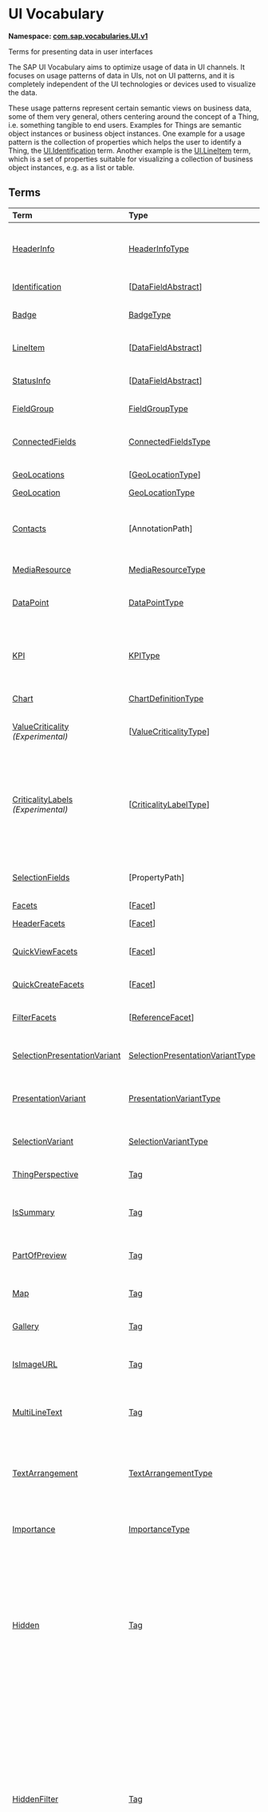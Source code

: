 # UI Vocabulary
**Namespace: [com.sap.vocabularies.UI.v1](UI.xml)**

Terms for presenting data in user interfaces

The SAP UI Vocabulary aims to optimize usage of data in UI channels.
It focuses on usage patterns of data in UIs, not on UI patterns, and it is completely independent of the 
UI technologies or devices used to visualize the data.

These usage patterns represent certain semantic views on business data, some of them very general, 
others centering around the concept of a Thing, i.e. something tangible to end users. 
Examples for Things are semantic object instances or business object instances. 
One example for a usage pattern is the collection of properties which helps the user to identify a Thing, 
the [UI.Identification](#Identification) term. 
Another example is the [UI.LineItem](#LineItem) term, which is a set of properties suitable for visualizing 
a collection of business object instances, e.g. as a list or table.


## Terms

Term|Type|Description
:---|:---|:----------
[HeaderInfo](UI.xml#L51)|[HeaderInfoType](#HeaderInfoType)|<a name="HeaderInfo"></a>Information for the header area of an entity representation. HeaderInfo is mandatory for main entity types of the model
[Identification](UI.xml#L102)|\[[DataFieldAbstract](#DataFieldAbstract)\]|<a name="Identification"></a>Collection of fields identifying the object
[Badge](UI.xml#L107)|[BadgeType](#BadgeType)|<a name="Badge"></a>Information usually displayed in the form of a business card
[LineItem](UI.xml#L135)|\[[DataFieldAbstract](#DataFieldAbstract)\]|<a name="LineItem"></a>Collection of data fields for representation in a table or list
[StatusInfo](UI.xml#L140)|\[[DataFieldAbstract](#DataFieldAbstract)\]|<a name="StatusInfo"></a>Collection of data fields describing the status of an entity
[FieldGroup](UI.xml#L145)|[FieldGroupType](#FieldGroupType)|<a name="FieldGroup"></a>Group of fields with an optional label
[ConnectedFields](UI.xml#L159)|[ConnectedFieldsType](#ConnectedFieldsType)|<a name="ConnectedFields"></a>Group of semantically connected fields with a representation template and an optional label ([Example](UI.xml#L162))
[GeoLocations](UI.xml#L229)|\[[GeoLocationType](#GeoLocationType)\]|<a name="GeoLocations"></a>Collection of geographic locations
[GeoLocation](UI.xml#L233)|[GeoLocationType](#GeoLocationType)|<a name="GeoLocation"></a>Geographic location
[Contacts](UI.xml#L253)|\[AnnotationPath\]|<a name="Contacts"></a>Collection of contacts<p>Each collection item MUST reference an annotation of a Communication.Contact</p>
[MediaResource](UI.xml#L260)|[MediaResourceType](#MediaResourceType)|<a name="MediaResource"></a>Properties that describe a media resource
[DataPoint](UI.xml#L314)|[DataPointType](#DataPointType)|<a name="DataPoint"></a>Visualization of a single point of data, typically a number; may also be textual, e.g. a status value
[KPI](UI.xml#L606)|[KPIType](#KPIType)|<a name="KPI"></a>A Key Performance Indicator (KPI) bundles a SelectionVariant and a DataPoint, and provides details for progressive disclosure
[Chart](UI.xml#L661)|[ChartDefinitionType](#ChartDefinitionType)|<a name="Chart"></a>Visualization of multiple data points
[ValueCriticality](UI.xml#L873) *(Experimental)*|\[[ValueCriticalityType](#ValueCriticalityType)\]|<a name="ValueCriticality"></a>Assign criticalities to primitive values. This information can be used for semantic coloring.
[CriticalityLabels](UI.xml#L888) *(Experimental)*|\[[CriticalityLabelType](#CriticalityLabelType)\]|<a name="CriticalityLabels"></a>Assign labels to criticalities. This information can be used for semantic coloring. A label for a criticality is required, if more than one value of the annotated property has been assigned to the same criticality. There must be no more than one label per criticality.
[SelectionFields](UI.xml#L910)|\[PropertyPath\]|<a name="SelectionFields"></a>Properties that might be relevant for filtering a collection of entities of this type
[Facets](UI.xml#L919)|\[[Facet](#Facet)\]|<a name="Facets"></a>Collection of facets
[HeaderFacets](UI.xml#L923)|\[[Facet](#Facet)\]|<a name="HeaderFacets"></a>Facets for additional object header information
[QuickViewFacets](UI.xml#L927)|\[[Facet](#Facet)\]|<a name="QuickViewFacets"></a>Facets that may be used for a quick overview of the object
[QuickCreateFacets](UI.xml#L931)|\[[Facet](#Facet)\]|<a name="QuickCreateFacets"></a>Facets that may be used for a (quick) create of the object
[FilterFacets](UI.xml#L935)|\[[ReferenceFacet](#ReferenceFacet)\]|<a name="FilterFacets"></a>Facets that reference UI.FieldGroup annotations to group filterable fields
[SelectionPresentationVariant](UI.xml#L999)|[SelectionPresentationVariantType](#SelectionPresentationVariantType)|<a name="SelectionPresentationVariant"></a>A SelectionPresentationVariant bundles a Selection Variant and a Presentation Variant
[PresentationVariant](UI.xml#L1025)|[PresentationVariantType](#PresentationVariantType)|<a name="PresentationVariant"></a>Defines how the result of a queried collection of entities is shaped and how this result is displayed
[SelectionVariant](UI.xml#L1099)|[SelectionVariantType](#SelectionVariantType)|<a name="SelectionVariant"></a>A SelectionVariant denotes a combination of parameters and filters to query the annotated entity set
[ThingPerspective](UI.xml#L1231)|[Tag](https://github.com/oasis-tcs/odata-vocabularies/blob/master/vocabularies/Org.OData.Core.V1.md#Tag)|<a name="ThingPerspective"></a>The annotated term is a Thing Perspective
[IsSummary](UI.xml#L1234)|[Tag](https://github.com/oasis-tcs/odata-vocabularies/blob/master/vocabularies/Org.OData.Core.V1.md#Tag)|<a name="IsSummary"></a>This Facet and all included Facets are the summary of the thing. At most one Facet of a thing can be tagged with this term
[PartOfPreview](UI.xml#L1239)|[Tag](https://github.com/oasis-tcs/odata-vocabularies/blob/master/vocabularies/Org.OData.Core.V1.md#Tag)|<a name="PartOfPreview"></a>This Facet and all included Facets are part of the Thing preview
[Map](UI.xml#L1243)|[Tag](https://github.com/oasis-tcs/odata-vocabularies/blob/master/vocabularies/Org.OData.Core.V1.md#Tag)|<a name="Map"></a>Target MUST reference a UI.GeoLocation, Communication.Address or a collection of these
[Gallery](UI.xml#L1248)|[Tag](https://github.com/oasis-tcs/odata-vocabularies/blob/master/vocabularies/Org.OData.Core.V1.md#Tag)|<a name="Gallery"></a>Target MUST reference a UI.MediaResource
[IsImageURL](UI.xml#L1253)|[Tag](https://github.com/oasis-tcs/odata-vocabularies/blob/master/vocabularies/Org.OData.Core.V1.md#Tag)|<a name="IsImageURL"></a>Properties and terms annotated with this term MUST contain a valid URL referencing an resource with a MIME type image
[MultiLineText](UI.xml#L1259)|[Tag](https://github.com/oasis-tcs/odata-vocabularies/blob/master/vocabularies/Org.OData.Core.V1.md#Tag)|<a name="MultiLineText"></a>Properties annotated with this annotation should be rendered as multi-line text (e.g. text area)
[TextArrangement](UI.xml#L1265)|[TextArrangementType](#TextArrangementType)|<a name="TextArrangement"></a>Describes the arrangement of a code or ID value and its text<p>If used for a single property the Common.Text annotation is annotated</p>
[Importance](UI.xml#L1292)|[ImportanceType](#ImportanceType)|<a name="Importance"></a>Expresses the importance of e.g. a DataField or an annotation
[Hidden](UI.xml#L1307)|[Tag](https://github.com/oasis-tcs/odata-vocabularies/blob/master/vocabularies/Org.OData.Core.V1.md#Tag)|<a name="Hidden"></a>Properties or facets (see UI.Facet) annotated with this term will not be rendered if the annotation evaluates to true.<p>Hidden properties usually carry technical information that is used for application control and is of no direct interest to end users. The annotation value may be an expression to dynamically hide or render the annotated feature.</p>
[HiddenFilter](UI.xml#L1314)|[Tag](https://github.com/oasis-tcs/odata-vocabularies/blob/master/vocabularies/Org.OData.Core.V1.md#Tag)|<a name="HiddenFilter"></a>Properties annotated with this term will not be rendered as filter criteria if the annotation evaluates to true.<p>Properties annotated with `HiddenFilter` are intended as parts of a `$filter` expression that cannot be directly influenced by end users. The properties will be rendered in all other places, e.g. table columns or form fields. This is in contrast to properties annotated with [Hidden](#Hidden) that are not rendered at all.</p>
[DataFieldDefault](UI.xml#L1321) *(Experimental)*|[DataFieldAbstract](#DataFieldAbstract)|<a name="DataFieldDefault"></a>Default representation of a property as a datafield, e.g. when the property is added as a table column or form field via personalization<p>Only concrete subtypes of DataFieldAbstract can be used for a DataFieldDefault. For type [DataField](#DataField) and its subtypes the annotation target SHOULD be the same property that is referenced via a path expression in the `Value` of the datafield.</p>
[Criticality](UI.xml#L1522)|[CriticalityType](#CriticalityType)|<a name="Criticality"></a>Service-calculated criticality, alternative to UI.CriticalityCalculation
[CriticalityCalculation](UI.xml#L1526)|[CriticalityCalculationType](#CriticalityCalculationType)|<a name="CriticalityCalculation"></a>Parameters for client-calculated criticality, alternative to UI.Criticality
[OrderBy](UI.xml#L1530) *(Experimental)*|PropertyPath|<a name="OrderBy"></a>Sort by the referenced property instead of by the annotated property<p>Example: annotated property `SizeCode` has string values XS, S, M, L, XL, referenced property SizeOrder has numeric values -2, -1, 0, 1, 2. Numeric ordering by SizeOrder will be more understandable than lexicographic ordering by SizeCode.</p>
[RecommendationState](UI.xml#L1538) *(Experimental)*|[RecommendationStateType](#RecommendationStateType)|<a name="RecommendationState"></a>Indicates whether a field contains or has a recommended value<p>Intelligent systems can help users by recommending input the user may "prefer".</p>
[RecommendationList](UI.xml#L1570) *(Experimental)*|[RecommendationListType](#RecommendationListType)|<a name="RecommendationList"></a>Specifies how to get a list of recommended values for a property or parameter<p>Intelligent systems can help users by recommending input the user may "prefer".</p>

## <a name="HeaderInfoType"></a>[HeaderInfoType](UI.xml#L56)


Property|Type|Description
:-------|:---|:----------
[TypeName](UI.xml#L57)|String|Name of the main entity type
[TypeNamePlural](UI.xml#L61)|String|Plural form of the name of the main entity type
[Title](UI.xml#L65)|[DataFieldAbstract](#DataFieldAbstract)|Title, e.g. for overview pages<p>This can be a [DataField](#DataField) and any of its children, or a [DataFieldForAnnotation](#DataFieldForAnnotation) targeting [ConnectedFields](#ConnectedFields).</p>
[Description](UI.xml#L76)|[DataFieldAbstract](#DataFieldAbstract)|Description, e.g. for overview pages<p>This can be a [DataField](#DataField) and any of its children, or a [DataFieldForAnnotation](#DataFieldForAnnotation) targeting [ConnectedFields](#ConnectedFields).</p>
[ImageUrl](UI.xml#L87)|URL|Image URL for an instance of the entity type. If the property ImageUrl has a valid value, it can be used for the visualization of the instance. If it is not available or not valid the property TypeImageUrl can be used instead.
[TypeImageUrl](UI.xml#L92)|URL|Image URL for the entity type
[Initials](UI.xml#L96) *(Experimental)*|String|Latin letters to be used in case no ImageUrl or TypeImageUrl is present

## <a name="BadgeType"></a>[BadgeType](UI.xml#L111)


Property|Type|Description
:-------|:---|:----------
[HeadLine](UI.xml#L112)|[DataField](#DataField)|Headline
[Title](UI.xml#L115)|[DataField](#DataField)|Title
[ImageUrl](UI.xml#L118)|URL|Image URL for an instance of the entity type. If the property ImageUrl has a valid value, it can be used for the visualization of the instance. If it is not available or not valid the property TypeImageUrl can be used instead.
[TypeImageUrl](UI.xml#L123)|URL|Image URL for the entity type
[MainInfo](UI.xml#L127)|[DataField](#DataField)|Main information on the business card
[SecondaryInfo](UI.xml#L130)|[DataField](#DataField)|Additional information on the business card

## <a name="FieldGroupType"></a>[FieldGroupType](UI.xml#L149)


Property|Type|Description
:-------|:---|:----------
[Label](UI.xml#L150)|String|Label for the field group
[Data](UI.xml#L154)|\[[DataFieldAbstract](#DataFieldAbstract)\]|Collection of data fields

## <a name="ConnectedFieldsType"></a>[ConnectedFieldsType](UI.xml#L187) *(Experimental)*
Group of semantically connected fields with a representation template and an optional label

Property|Type|Description
:-------|:---|:----------
[Label](UI.xml#L191)|String|Label for the connected fields
[Template](UI.xml#L195)|String|Template for representing the connected fields<p>Template variables are identifiers enclosed in curly braces, e.g. `{MaterialName} - {MaterialClassName}`. The `Data` collection assigns values to the template variables.</p>
[Data](UI.xml#L201)|[Dictionary](https://github.com/oasis-tcs/odata-vocabularies/blob/master/vocabularies/Org.OData.Core.V1.md#Dictionary)|Dictionary of template variables<p>Each template variable used in `Template` must be assigned a value here. The value must be of type [DataFieldAbstract](#DataFieldAbstract)</p>

## <a name="GeoLocationType"></a>[GeoLocationType](UI.xml#L237)
Properties that define a geographic location

Property|Type|Description
:-------|:---|:----------
[Latitude](UI.xml#L239)|Double|Geographic latitude
[Longitude](UI.xml#L242)|Double|Geographic longitude
[Location](UI.xml#L245)|GeographyPoint|A point in a round-earth coordinate system
[Address](UI.xml#L248)|[AddressType](Communication.md#AddressType)|vCard-style address

## <a name="MediaResourceType"></a>[MediaResourceType](UI.xml#L264)


Property|Type|Description
:-------|:---|:----------
[Url](UI.xml#L265)|URL|URL of media resource
[ContentType](UI.xml#L269)|MediaType|Content type, such as application/pdf, video/x-flv, image/jpeg
[ByteSize](UI.xml#L273)|Int64|Resource size in bytes
[ChangedAt](UI.xml#L276)|DateTimeOffset|Date of last change
[Thumbnail](UI.xml#L279)|[ImageType](#ImageType)|Thumbnail image
[Title](UI.xml#L282)|[DataField](#DataField)|Resource title
[Description](UI.xml#L285)|[DataField](#DataField)|Resource description

## <a name="ImageType"></a>[ImageType](UI.xml#L289)


Property|Type|Description
:-------|:---|:----------
[Url](UI.xml#L290)|URL|URL of image
[Width](UI.xml#L294)|String|Width of image
[Height](UI.xml#L297)|String|Height of image

## <a name="DataPointType"></a>[DataPointType](UI.xml#L319)


Property|Type|Description
:-------|:---|:----------
[Title](UI.xml#L320)|String|Title of the data point
[Description](UI.xml#L324)|String|Short description
[LongDescription](UI.xml#L328)|String|Full description
[Value](UI.xml#L332)|PrimitiveType|Numeric value<p> The value is typically provided via a `Path` construct. The path MUST lead to a direct property of the same entity type or a property of a complex property (recursively) of that entity type, navigation segments are not allowed.<br/>It could be annotated with either `UoM.ISOCurrency` or `UoM.Unit`. Percentage values are annotated with `UoM.Unit = '%'`. A renderer should take an optional `Common.Text` annotation into consideration.             </p>
[TargetValue](UI.xml#L344)|PrimitiveType|Target value
[ForecastValue](UI.xml#L347)|PrimitiveType|Forecast value
[MinimumValue](UI.xml#L350)|Decimal|Minimum value (for output rendering)
[MaximumValue](UI.xml#L353)|Decimal|Maximum value (for output rendering)
[ValueFormat](UI.xml#L356)|[NumberFormat](#NumberFormat)|Number format
[Visualization](UI.xml#L359)|[VisualizationType](#VisualizationType)|Preferred visualization
[SampleSize](UI.xml#L362)|PrimitiveType|Sample size used for the determination of the data point; should contain just integer value as Edm.Byte, Edm.SByte, Edm.Intxx, and Edm.Decimal with scale 0.
[ReferencePeriod](UI.xml#L369)|[ReferencePeriod](#ReferencePeriod)|Reference period
[Criticality](UI.xml#L372)|[CriticalityType](#CriticalityType)|Service-calculated criticality, alternative to CriticalityCalculation
[CriticalityRepresentation](UI.xml#L375) *(Experimental)*|[CriticalityRepresentationType](#CriticalityRepresentationType)|Decides if criticality is visualized in addition by means of an icon
[CriticalityCalculation](UI.xml#L379)|[CriticalityCalculationType](#CriticalityCalculationType)|Parameters for client-calculated criticality, alternative to Criticality
[Trend](UI.xml#L382)|[TrendType](#TrendType)|Service-calculated trend, alternative to TrendCalculation
[TrendCalculation](UI.xml#L385)|[TrendCalculationType](#TrendCalculationType)|Parameters for client-calculated trend, alternative to Trend
[Responsible](UI.xml#L388)|[ContactType](Communication.md#ContactType)|Contact person

## <a name="NumberFormat"></a>[NumberFormat](UI.xml#L393)
Describes how to visualise a number

Property|Type|Description
:-------|:---|:----------
[ScaleFactor](UI.xml#L395)|Decimal|Display value in *ScaleFactor* units, e.g. 1000 for k (kilo), 1e6 for M (Mega)
[NumberOfFractionalDigits](UI.xml#L399)|Byte|Number of fractional digits of the scaled value to be visualized

## <a name="VisualizationType"></a>[VisualizationType](UI.xml#L404)


Member|Value|Description
:-----|----:|:----------
[Number](UI.xml#L405)|0|Visualize as a number
[BulletChart](UI.xml#L408)|1|Visualize as bullet chart - requires TargetValue
[Progress](UI.xml#L411)|2|Visualize as progress indicator - requires TargetValue
[Rating](UI.xml#L414)|3|Visualize as partially or completely filled stars/hearts/... - requires TargetValue
[Donut](UI.xml#L418)|4|Visualize as donut, optionally with missing segment - requires TargetValue
[DeltaBulletChart](UI.xml#L421)|5|Visualize as delta bullet chart - requires TargetValue

## <a name="ReferencePeriod"></a>[ReferencePeriod](UI.xml#L426)
Reference period

Property|Type|Description
:-------|:---|:----------
[Description](UI.xml#L428)|String|Short description of the reference period
[Start](UI.xml#L432)|DateTimeOffset|Start of the reference period
[End](UI.xml#L435)|DateTimeOffset|End of the reference period

## <a name="CriticalityType"></a>[CriticalityType](UI.xml#L440)
Criticality of a value or status, represented e.g. via semantic colors (https://experience.sap.com/fiori-design-web/foundation/colors/#semantic-colors)

Member|Value|Description
:-----|----:|:----------
[VeryNegative](UI.xml#L443) *(Experimental)*|-1|Very negative / dark-red status - risk - out of stock - late
[Neutral](UI.xml#L447)|0|Neutral / grey status - inactive - open - in progress
[Negative](UI.xml#L450)|1|Negative / red status - attention - overload - alert
[Critical](UI.xml#L453)|2|Critical / orange status - warning
[Positive](UI.xml#L456)|3|Positive / green status - completed - available - on track - acceptable
[VeryPositive](UI.xml#L459) *(Experimental)*|4|Very positive / blue status - above max stock - excess

## <a name="CriticalityCalculationType"></a>[CriticalityCalculationType](UI.xml#L465): [CriticalityThresholdsType](#CriticalityThresholdsType)
Describes how to calculate the criticality of a value depending on the improvement direction


The calculation is done by comparing a value to the threshold values relevant for the specified improvement direction.

For improvement direction `Target`, the criticality is calculated using both low and high threshold values. It will be
  - Positive if the value is greater than or equal to AcceptanceRangeLowValue and lower than or equal to AcceptanceRangeHighValue
  - Neutral if the value is greater than or equal to ToleranceRangeLowValue and lower than AcceptanceRangeLowValue OR greater than AcceptanceRangeHighValue and lower than or equal to ToleranceRangeHighValue
  - Critical if the value is greater than or equal to DeviationRangeLowValue and lower than ToleranceRangeLowValue OR greater than ToleranceRangeHighValue  and lower than or equal to DeviationRangeHighValue
  - Negative if the value is lower than DeviationRangeLowValue or greater than DeviationRangeHighValue

For improvement direction `Minimize`, the criticality is calculated using the high threshold values. It is
  - Positive if the value is lower than or equal to AcceptanceRangeHighValue
  - Neutral if the value is  greater than AcceptanceRangeHighValue and lower than or equal to ToleranceRangeHighValue
  - Critical if the value is greater than ToleranceRangeHighValue and lower than or equal to DeviationRangeHighValue
  - Negative if the value is greater than DeviationRangeHighValue

For improvement direction `Maximize`, the criticality is calculated using the low threshold values. It is
  - Positive if the value is greater than or equal to AcceptanceRangeLowValue
  - Neutral if the value is less than AcceptanceRangeLowValue and greater than or equal to ToleranceRangeLowValue
  - Critical if the value is lower than ToleranceRangeLowValue and greater than or equal to DeviationRangeLowValue
  - Negative if the value is lower than DeviationRangeLowValue
             
Thresholds are optional. For unassigned values, defaults are determined in this order:
  - For DeviationRange, an omitted LowValue translates into the smallest possible number (-INF), an omitted HighValue translates into the largest possible number (+INF)
  - For ToleranceRange, an omitted LowValue will be initialized with DeviationRangeLowValue, an omitted HighValue will be initialized with DeviationRangeHighValue
  - For AcceptanceRange, an omitted LowValue will be initialized with ToleranceRangeLowValue, an omitted HighValue will be initialized with ToleranceRangeHighValue
          

Property|Type|Description
:-------|:---|:----------
[*AcceptanceRangeLowValue*](UI.xml#L510)|PrimitiveType|Lowest value that is considered positive
[*AcceptanceRangeHighValue*](UI.xml#L513)|PrimitiveType|Highest value that is considered positive
[*ToleranceRangeLowValue*](UI.xml#L516)|PrimitiveType|Lowest value that is considered neutral
[*ToleranceRangeHighValue*](UI.xml#L519)|PrimitiveType|Highest value that is considered neutral
[*DeviationRangeLowValue*](UI.xml#L522)|PrimitiveType|Lowest value that is considered critical
[*DeviationRangeHighValue*](UI.xml#L525)|PrimitiveType|Highest value that is considered critical
[ImprovementDirection](UI.xml#L496)|[ImprovementDirectionType](#ImprovementDirectionType)|Describes in which direction the value improves
[ConstantThresholds](UI.xml#L499) *(Experimental)*|\[[LevelThresholdsType](#LevelThresholdsType)\]|List of thresholds depending on the aggregation level as a set of constant values<p>Constant thresholds shall only be used in order to refine constant values given for the data point overall (aggregation level with empty collection of property paths), but not if the thresholds are based on other measure elements.</p>

## <a name="CriticalityThresholdsType"></a>[CriticalityThresholdsType](UI.xml#L508)
Thresholds for calculating the criticality of a value

**Derived Types:**
- [CriticalityCalculationType](#CriticalityCalculationType)
- [LevelThresholdsType](#LevelThresholdsType)

Property|Type|Description
:-------|:---|:----------
[AcceptanceRangeLowValue](UI.xml#L510)|PrimitiveType|Lowest value that is considered positive
[AcceptanceRangeHighValue](UI.xml#L513)|PrimitiveType|Highest value that is considered positive
[ToleranceRangeLowValue](UI.xml#L516)|PrimitiveType|Lowest value that is considered neutral
[ToleranceRangeHighValue](UI.xml#L519)|PrimitiveType|Highest value that is considered neutral
[DeviationRangeLowValue](UI.xml#L522)|PrimitiveType|Lowest value that is considered critical
[DeviationRangeHighValue](UI.xml#L525)|PrimitiveType|Highest value that is considered critical

## <a name="ImprovementDirectionType"></a>[ImprovementDirectionType](UI.xml#L530)
Describes which direction of a value change is seen as an improvement

Member|Value|Description
:-----|----:|:----------
[Minimize](UI.xml#L532)|1|Lower is better
[Target](UI.xml#L535)|2|Closer to the target is better
[Maximize](UI.xml#L538)|3|Higher is better

## <a name="LevelThresholdsType"></a>[LevelThresholdsType](UI.xml#L543): [CriticalityThresholdsType](#CriticalityThresholdsType) *(Experimental)*
Thresholds for an aggregation level

Property|Type|Description
:-------|:---|:----------
[*AcceptanceRangeLowValue*](UI.xml#L510)|PrimitiveType|Lowest value that is considered positive
[*AcceptanceRangeHighValue*](UI.xml#L513)|PrimitiveType|Highest value that is considered positive
[*ToleranceRangeLowValue*](UI.xml#L516)|PrimitiveType|Lowest value that is considered neutral
[*ToleranceRangeHighValue*](UI.xml#L519)|PrimitiveType|Highest value that is considered neutral
[*DeviationRangeLowValue*](UI.xml#L522)|PrimitiveType|Lowest value that is considered critical
[*DeviationRangeHighValue*](UI.xml#L525)|PrimitiveType|Highest value that is considered critical
[AggregationLevel](UI.xml#L546)|\[PropertyPath\]|An unordered tuple of dimensions, i.e. properties which are intended to be used for grouping in aggregating requests. In analytical UIs, e.g. an analytical chart, the aggregation level typically corresponds to the visible dimensions.

## <a name="TrendType"></a>[TrendType](UI.xml#L552)
The trend of a value

Member|Value|Description
:-----|----:|:----------
[StrongUp](UI.xml#L554)|1|Value grows strongly
[Up](UI.xml#L557)|2|Value grows
[Sideways](UI.xml#L560)|3|Value does not significantly grow or shrink
[Down](UI.xml#L563)|4|Value shrinks
[StrongDown](UI.xml#L566)|5|Value shrinks strongly

## <a name="TrendCalculationType"></a>[TrendCalculationType](UI.xml#L571)
Describes how to calculate the trend of a value


By default, the calculation is done by comparing the difference between Value and ReferenceValue to the threshold values. 
If IsRelativeDifference is set, the difference of Value and ReferenceValue is divided by ReferenceValue and the relative difference is compared.

The trend is 
  - StrongUp if the difference is greater than or equal to StrongUpDifference
  - Up if the difference is less than StrongUpDifference and greater than or equal to UpDifference
  - Sideways if the difference  is less than UpDifference and greater than DownDifference
  - Down if the difference is greater than StrongDownDifference and lower than or equal to DownDifference
  - StrongDown if the difference is lower than or equal to StrongDownDifference

Property|Type|Description
:-------|:---|:----------
[ReferenceValue](UI.xml#L585)|PrimitiveType|Reference value for the calculation, e.g. number of sales for the last year
[IsRelativeDifference](UI.xml#L589)|Boolean|Calculate with a relative difference
[UpDifference](UI.xml#L592)|Decimal|Threshold for Up
[StrongUpDifference](UI.xml#L595)|Decimal|Threshold for StrongUp
[DownDifference](UI.xml#L598)|Decimal|Threshold for Down
[StrongDownDifference](UI.xml#L601)|Decimal|Threshold for StrongDown

## <a name="KPIType"></a>[KPIType](UI.xml#L612)


Property|Type|Description
:-------|:---|:----------
[ID](UI.xml#L613)|String|Optional identifier to reference this instance from an external context
[ShortDescription](UI.xml#L618) *(Experimental)*|String|Very short description
[SelectionVariant](UI.xml#L623)|[SelectionVariantType](#SelectionVariantType)|Selection variant, either specified inline or referencing another annotation via Path
[DataPoint](UI.xml#L627)|[DataPointType](#DataPointType)|Data point, either specified inline or referencing another annotation via Path
[AdditionalDataPoints](UI.xml#L631)|\[[DataPointType](#DataPointType)\]|Additional data points, either specified inline or referencing another annotation via Path<p>Additional data points are typically related to the main data point and provide complementing information or could be used for comparisons</p>
[Detail](UI.xml#L637)|[KPIDetailType](#KPIDetailType)|Contains information about KPI details, especially drill-down presentations

## <a name="KPIDetailType"></a>[KPIDetailType](UI.xml#L642)


Property|Type|Description
:-------|:---|:----------
[DefaultPresentationVariant](UI.xml#L643)|[PresentationVariantType](#PresentationVariantType)|Presentation variant, either specified inline or referencing another annotation via Path
[AlternativePresentationVariants](UI.xml#L647)|\[[PresentationVariantType](#PresentationVariantType)\]|A list of alternative presentation variants, either specified inline or referencing another annotation via Path
[SemanticObject](UI.xml#L651)|String|Name of the Semantic Object. If not specified, use Semantic Object annotated at the property referenced in KPI/DataPoint/Value
[Action](UI.xml#L655)|String|Name of the Action on the Semantic Object. If not specified, let user choose which of the available actions to trigger.

## <a name="ChartDefinitionType"></a>[ChartDefinitionType](UI.xml#L665)


Property|Type|Description
:-------|:---|:----------
[Title](UI.xml#L666)|String|Title of the chart
[Description](UI.xml#L670)|String|Short description
[ChartType](UI.xml#L674)|[ChartType](#ChartType)|Chart type
[AxisScaling](UI.xml#L677)|[ChartAxisScalingType](#ChartAxisScalingType)|Describes the scale of the chart value axes
[Measures](UI.xml#L680)|\[PropertyPath\]|Measures of the chart, e.g. size and color in a bubble chart
[MeasureAttributes](UI.xml#L683)|\[[ChartMeasureAttributeType](#ChartMeasureAttributeType)\]|Describes Attributes for Measures. All Measures used in this collection must also be part of the Measures Property.
[Dimensions](UI.xml#L688)|\[PropertyPath\]|Dimensions of the chart, e.g. x- and y-axis of a bubble chart
[DimensionAttributes](UI.xml#L691)|\[[ChartDimensionAttributeType](#ChartDimensionAttributeType)\]|Describes Attributes for Dimensions. All Dimensions used in this collection must also be part of the Dimensions Property.
[Actions](UI.xml#L696)|\[[DataFieldForActionAbstract](#DataFieldForActionAbstract)\]|Available actions

## <a name="ChartType"></a>[ChartType](UI.xml#L701)


Member|Value|Description
:-----|----:|:----------
[Column](UI.xml#L702)|0|
[ColumnStacked](UI.xml#L703)|1|
[ColumnDual](UI.xml#L704)|2|
[ColumnStackedDual](UI.xml#L705)|3|
[ColumnStacked100](UI.xml#L706)|4|
[ColumnStackedDual100](UI.xml#L707)|5|
[Bar](UI.xml#L708)|6|
[BarStacked](UI.xml#L709)|7|
[BarDual](UI.xml#L710)|8|
[BarStackedDual](UI.xml#L711)|9|
[BarStacked100](UI.xml#L712)|10|
[BarStackedDual100](UI.xml#L713)|11|
[Area](UI.xml#L714)|12|
[AreaStacked](UI.xml#L715)|13|
[AreaStacked100](UI.xml#L716)|14|
[HorizontalArea](UI.xml#L717)|15|
[HorizontalAreaStacked](UI.xml#L718)|16|
[HorizontalAreaStacked100](UI.xml#L719)|17|
[Line](UI.xml#L720)|18|
[LineDual](UI.xml#L721)|19|
[Combination](UI.xml#L722)|20|
[CombinationStacked](UI.xml#L723)|21|
[CombinationDual](UI.xml#L724)|22|
[CombinationStackedDual](UI.xml#L725)|23|
[HorizontalCombinationStacked](UI.xml#L726)|24|
[Pie](UI.xml#L727)|25|
[Donut](UI.xml#L728)|26|
[Scatter](UI.xml#L729)|27|
[Bubble](UI.xml#L730)|28|
[Radar](UI.xml#L731)|29|
[HeatMap](UI.xml#L732)|30|
[TreeMap](UI.xml#L733)|31|
[Waterfall](UI.xml#L734)|32|
[Bullet](UI.xml#L735)|33|
[VerticalBullet](UI.xml#L736)|34|
[HorizontalWaterfall](UI.xml#L737)|35|
[HorizontalCombinationDual](UI.xml#L738)|36|
[HorizontalCombinationStackedDual](UI.xml#L739)|37|
[Donut100](UI.xml#L740) *(Experimental)*|38|

## <a name="ChartAxisScalingType"></a>[ChartAxisScalingType](UI.xml#L746)


Property|Type|Description
:-------|:---|:----------
[ScaleBehavior](UI.xml#L747)|[ChartAxisScaleBehaviorType](#ChartAxisScaleBehaviorType)|Scale is fixed or adapts automatically to rendered values
[AutoScaleBehavior](UI.xml#L750)|[ChartAxisAutoScaleBehaviorType](#ChartAxisAutoScaleBehaviorType)|Settings for automatic scaling
[FixedScaleMultipleStackedMeasuresBoundaryValues](UI.xml#L755)|[FixedScaleMultipleStackedMeasuresBoundaryValuesType](#FixedScaleMultipleStackedMeasuresBoundaryValuesType)|Boundary values for fixed scaling of a stacking chart type with multiple measures

## <a name="ChartAxisScaleBehaviorType"></a>[ChartAxisScaleBehaviorType](UI.xml#L761)


Member|Value|Description
:-----|----:|:----------
[AutoScale](UI.xml#L762)|0|Value axes scale automatically
[FixedScale](UI.xml#L765)|1|Fixed minimum and maximum values are applied, which are derived from the @UI.MeasureAttributes.DataPoint/MinimumValue and .../MaximumValue annotation by default. For stacking chart types with multiple measures, they are taken from ChartAxisScalingType/FixedScaleMultipleStackedMeasuresBoundaryValues.

## <a name="ChartAxisAutoScaleBehaviorType"></a>[ChartAxisAutoScaleBehaviorType](UI.xml#L774)


Property|Type|Description
:-------|:---|:----------
[ZeroAlwaysVisible](UI.xml#L775)|Boolean|Forces the value axis to always display the zero value
[DataScope](UI.xml#L778)|[ChartAxisAutoScaleDataScopeType](#ChartAxisAutoScaleDataScopeType)|Determines the automatic scaling

## <a name="ChartAxisAutoScaleDataScopeType"></a>[ChartAxisAutoScaleDataScopeType](UI.xml#L783)


Member|Value|Description
:-----|----:|:----------
[DataSet](UI.xml#L784)|0|Minimum and maximum axes values are determined from the entire data set
[VisibleData](UI.xml#L787)|1|Minimum and maximum axes values are determined from the currently visible data. Scrolling will change the scale.

## <a name="FixedScaleMultipleStackedMeasuresBoundaryValuesType"></a>[FixedScaleMultipleStackedMeasuresBoundaryValuesType](UI.xml#L793)


Property|Type|Description
:-------|:---|:----------
[MinimumValue](UI.xml#L794)|Decimal|Minimum value on value axes
[MaximumValue](UI.xml#L797)|Decimal|Maximum value on value axes

## <a name="ChartDimensionAttributeType"></a>[ChartDimensionAttributeType](UI.xml#L802)


Property|Type|Description
:-------|:---|:----------
[Dimension](UI.xml#L803)|PropertyPath|
[Role](UI.xml#L804)|[ChartDimensionRoleType](#ChartDimensionRoleType)|
[HierarchyLevel](UI.xml#L805) *(Experimental)*|Int32|For a dimension with a hierarchy, members are selected from this level. The root node of the hierarchy is at level 0.
[ValuesForSequentialColorLevels](UI.xml#L810) *(Experimental)*|\[String\]|All values in this collection should be assigned to levels of the same color.
[EmphasizedValues](UI.xml#L815) *(Experimental)*|\[String\]|All values in this collection should be emphasized.
[EmphasisLabels](UI.xml#L819) *(Experimental)*|[EmphasisLabelType](#EmphasisLabelType)|Assign a label to values with an emphasized representation. This is required, if more than one emphasized value has been specified.

## <a name="ChartMeasureAttributeType"></a>[ChartMeasureAttributeType](UI.xml#L826)


Property|Type|Description
:-------|:---|:----------
[Measure](UI.xml#L835)|PropertyPath|
[Role](UI.xml#L836)|[ChartMeasureRoleType](#ChartMeasureRoleType)|
[DataPoint](UI.xml#L837)|AnnotationPath|Annotation path MUST end in @UI.DataPoint and the data point's Value MUST be the same property as in Measure
[UseSequentialColorLevels](UI.xml#L846) *(Experimental)*|Boolean|All measures for which this setting is true should be assigned to levels of the same color.

## <a name="ChartDimensionRoleType"></a>[ChartDimensionRoleType](UI.xml#L853)


Member|Value|Description
:-----|----:|:----------
[Category](UI.xml#L854)|0|
[Series](UI.xml#L855)|1|
[Category2](UI.xml#L856)|2|

## <a name="ChartMeasureRoleType"></a>[ChartMeasureRoleType](UI.xml#L859)


Member|Value|Description
:-----|----:|:----------
[Axis1](UI.xml#L860)|0|
[Axis2](UI.xml#L861)|1|
[Axis3](UI.xml#L862)|2|

## <a name="EmphasisLabelType"></a>[EmphasisLabelType](UI.xml#L865) *(Experimental)*
Assigns a label to the set of emphasized values and optionally also for non-emphasized values. This information can be used for semantic coloring.

Property|Type|Description
:-------|:---|:----------
[EmphasizedValuesLabel](UI.xml#L869)|String|
[NonEmphasizedValuesLabel](UI.xml#L870)|String|

## <a name="ValueCriticalityType"></a>[ValueCriticalityType](UI.xml#L878) *(Experimental)*
Assigns a fixed criticality to a primitive value. This information can be used for semantic coloring.

Property|Type|Description
:-------|:---|:----------
[Value](UI.xml#L882)|PrimitiveType|MUST be a fixed value of primitive type
[Criticality](UI.xml#L885)|[CriticalityType](#CriticalityType)|

## <a name="CriticalityLabelType"></a>[CriticalityLabelType](UI.xml#L899) *(Experimental)*
Assigns a label to a criticality. This information can be used for semantic coloring.

Property|Type|Description
:-------|:---|:----------
[Criticality](UI.xml#L903)|[CriticalityType](#CriticalityType)|
[Label](UI.xml#L904)|String|Criticality label

## <a name="Facet"></a>[*Facet*](UI.xml#L939)
Abstract base type for facets

**Derived Types:**
- [CollectionFacet](#CollectionFacet)
- [ReferenceFacet](#ReferenceFacet)
- [ReferenceURLFacet](#ReferenceURLFacet)

Property|Type|Description
:-------|:---|:----------
[Label](UI.xml#L941)|String|Facet label
[ID](UI.xml#L945)|String|Unique identifier of a facet. ID should be stable, as long as the perceived semantics of the facet is unchanged.

## <a name="CollectionFacet"></a>[CollectionFacet](UI.xml#L950): [Facet](#Facet)
Collection of facets

Property|Type|Description
:-------|:---|:----------
[*Label*](UI.xml#L941)|String|Facet label
[*ID*](UI.xml#L945)|String|Unique identifier of a facet. ID should be stable, as long as the perceived semantics of the facet is unchanged.
[Facets](UI.xml#L952)|\[[Facet](#Facet)\]|Nested facets. An empty collection may be used as a placeholder for content added via extension points.

## <a name="ReferenceFacet"></a>[ReferenceFacet](UI.xml#L957): [Facet](#Facet)
Facet that refers to a thing perspective, e.g. LineItem

Property|Type|Description
:-------|:---|:----------
[*Label*](UI.xml#L941)|String|Facet label
[*ID*](UI.xml#L945)|String|Unique identifier of a facet. ID should be stable, as long as the perceived semantics of the facet is unchanged.
[Target](UI.xml#L959)|AnnotationPath|Referenced information: Communication.Contact, Communication.Address, or a term that is tagged with UI.ThingPerspective, e.g. UI.StatusInfo, UI.LineItem, UI.Identification, UI.FieldGroup, UI.Badge

## <a name="ReferenceURLFacet"></a>[ReferenceURLFacet](UI.xml#L986): [Facet](#Facet)
Facet that refers to a URL

Property|Type|Description
:-------|:---|:----------
[*Label*](UI.xml#L941)|String|Facet label
[*ID*](UI.xml#L945)|String|Unique identifier of a facet. ID should be stable, as long as the perceived semantics of the facet is unchanged.
[Url](UI.xml#L988)|URL|URL of referenced information
[UrlContentType](UI.xml#L992)|MediaType|Media type of referenced information

## <a name="SelectionPresentationVariantType"></a>[SelectionPresentationVariantType](UI.xml#L1005)


Property|Type|Description
:-------|:---|:----------
[ID](UI.xml#L1006)|String|Optional identifier to reference this variant from an external context
[Text](UI.xml#L1011)|String|Name of the bundling variant
[SelectionVariant](UI.xml#L1015)|[SelectionVariantType](#SelectionVariantType)|Selection variant, either specified inline or referencing another annotation via Path
[PresentationVariant](UI.xml#L1019)|[PresentationVariantType](#PresentationVariantType)|Presentation variant, either specified inline or referencing another annotation via Path

## <a name="PresentationVariantType"></a>[PresentationVariantType](UI.xml#L1031)


Property|Type|Description
:-------|:---|:----------
[ID](UI.xml#L1032)|String|Optional identifier to reference this variant from an external context
[Text](UI.xml#L1035)|String|Name of the presentation variant
[MaxItems](UI.xml#L1039)|Int32|Maximum number of items that should be included in the result
[SortOrder](UI.xml#L1042)|\[[SortOrderType](Common.md#SortOrderType)\]|Collection can be provided inline or as a reference to a Common.SortOrder annotation via Path
[GroupBy](UI.xml#L1046)|\[PropertyPath\]|Sequence of groupable properties p1, p2, ... defining how the result is composed of instances representing groups, one for each combination of value properties in the queried collection. The sequence specifies a certain level of aggregation for the queried collection, and every group instance will provide aggregated values for properties that are aggregatable. Moreover, the series of sub-sequences (p1), (p1, p2), ... forms a leveled hierarchy, which may become relevant in combination with `InitialExpansionLevel`.
[TotalBy](UI.xml#L1055)|\[PropertyPath\]|Sub-sequence q1, q2, ... of properties p1, p2, ... specified in GroupBy. With this, additional levels of aggregation are requested in addition to the most granular level defined by GroupBy: Every element in the series of sub-sequences (q1), (q1, q2), ... introduces an additional aggregation level included in the result.
[Total](UI.xml#L1062)|\[PropertyPath\]|Aggregatable properties for which aggregated values should be provided for the additional aggregation levels specified in TotalBy.
[IncludeGrandTotal](UI.xml#L1067)|Boolean|Result should include a grand total for the properties specified in Total
[InitialExpansionLevel](UI.xml#L1070)|Int32|Level up to which the hierarchy defined for the queried collection should be expanded initially. The hierarchy may be implicitly imposed by the sequence of the GroupBy, or by an explicit hierarchy annotation.
[Visualizations](UI.xml#L1076)|\[AnnotationPath\]|Lists available visualization types. Currently supported types are `UI.LineItem`, `UI.Chart`, and `UI.DataPoint`. For each type, no more than a single annotation is meaningful. Multiple instances of the same visualization type shall be modeled with different presentation variants. A reference to `UI.Lineitem` should always be part of the collection (least common denominator for renderers). The first entry of the collection is the default visualization.
[RequestAtLeast](UI.xml#L1086)|\[PropertyPath\]|Properties that should always be included in the result of the queried collection
[SelectionFields](UI.xml#L1090) *(Experimental)*|\[PropertyPath\]|Properties that should be presented for filtering a collection of entities. Can be provided inline or as a reference to a `UI.SelectionFields` annotation via Path.

## <a name="SelectionVariantType"></a>[SelectionVariantType](UI.xml#L1104)


Property|Type|Description
:-------|:---|:----------
[ID](UI.xml#L1105)|String|May contain identifier to reference this instance from an external context
[Text](UI.xml#L1110)|String|Name of the selection variant
[Parameters](UI.xml#L1114)|\[[ParameterAbstract](#ParameterAbstract)\]|Parameters of the selection variant
[FilterExpression](UI.xml#L1117)|String|Filter string for query part of URL, without `$filter=`
[SelectOptions](UI.xml#L1122)|\[[SelectOptionType](#SelectOptionType)\]|ABAP Select Options Pattern

## <a name="ParameterAbstract"></a>[*ParameterAbstract*](UI.xml#L1129)
Key property of a parameter entity type

**Derived Types:**
- [Parameter](#Parameter)
- [IntervalParameter](#IntervalParameter)

## <a name="Parameter"></a>[Parameter](UI.xml#L1132): [ParameterAbstract](#ParameterAbstract)
Single-valued parameter

Property|Type|Description
:-------|:---|:----------
[PropertyName](UI.xml#L1134)|PropertyPath|Path to a key property of a parameter entity type
[PropertyValue](UI.xml#L1137)|PrimitiveType|Value for the key property

## <a name="IntervalParameter"></a>[IntervalParameter](UI.xml#L1141): [ParameterAbstract](#ParameterAbstract)
Interval parameter formed with a 'from' and a 'to' property

Property|Type|Description
:-------|:---|:----------
[PropertyNameFrom](UI.xml#L1143)|PropertyPath|Path to the 'from' property of a parameter entity type
[PropertyValueFrom](UI.xml#L1146)|PrimitiveType|Value for the 'from' property
[PropertyNameTo](UI.xml#L1149)|PropertyPath|Path to the 'to' property of a parameter entity type
[PropertyValueTo](UI.xml#L1152)|PrimitiveType|Value for the 'to' property

## <a name="SelectOptionType"></a>[SelectOptionType](UI.xml#L1157)
List of value ranges for a single property

Property|Type|Description
:-------|:---|:----------
[PropertyName](UI.xml#L1159)|PropertyPath|Path to the property
[Ranges](UI.xml#L1162)|\[[SelectionRangeType](#SelectionRangeType)\]|List of value ranges

## <a name="SelectionRangeType"></a>[SelectionRangeType](UI.xml#L1167)
Value range. If the range option only requires a single value, the value must be in the property Low

Property|Type|Description
:-------|:---|:----------
[Sign](UI.xml#L1171)|[SelectionRangeSignType](#SelectionRangeSignType)|Include or exclude values
[Option](UI.xml#L1174)|[SelectionRangeOptionType](#SelectionRangeOptionType)|Comparison operator
[Low](UI.xml#L1177)|PrimitiveType|Single value or lower interval boundary
[High](UI.xml#L1180)|PrimitiveType|Upper interval boundary

## <a name="SelectionRangeSignType"></a>[SelectionRangeSignType](UI.xml#L1185)


Member|Value|Description
:-----|----:|:----------
[I](UI.xml#L1186)|0|Inclusive
[E](UI.xml#L1189)|1|Exclusive

## <a name="SelectionRangeOptionType"></a>[SelectionRangeOptionType](UI.xml#L1194)
Comparison operator

Member|Value|Description
:-----|----:|:----------
[EQ](UI.xml#L1196)|0|Equal to
[BT](UI.xml#L1199)|1|Between
[CP](UI.xml#L1202)|2|Contains pattern
[LE](UI.xml#L1205)|3|Less than or equal to
[GE](UI.xml#L1208)|4|Greater than or equal to
[NE](UI.xml#L1211)|5|Not equal to
[NB](UI.xml#L1214)|6|Not between
[NP](UI.xml#L1217)|7|Does not contain pattern
[GT](UI.xml#L1220)|8|Greater than
[LT](UI.xml#L1223)|9|Less than

## <a name="TextArrangementType"></a>[TextArrangementType](UI.xml#L1269)


Member|Value|Description
:-----|----:|:----------
[TextFirst](UI.xml#L1270)|0|Text is first, followed by the code/ID (e.g. in parentheses)
[TextLast](UI.xml#L1273)|1|Code/ID is first, followed by the text (e.g. separated by a dash)
[TextSeparate](UI.xml#L1276)|2|Code/ID and text are represented separately
[TextOnly](UI.xml#L1279)|3|Only text is represented, code/ID is hidden (e.g. for UUIDs)

## <a name="ImportanceType"></a>[ImportanceType](UI.xml#L1295)


Member|Value|Description
:-----|----:|:----------
[High](UI.xml#L1296)|0|High importance
[Medium](UI.xml#L1299)|1|Medium importance
[Low](UI.xml#L1302)|2|Low importance

## <a name="DataFieldAbstract"></a>[*DataFieldAbstract*](UI.xml#L1329)
Elementary building block that represents a piece of data and/or allows triggering an action

**Derived Types:**
- [DataFieldForAnnotation](#DataFieldForAnnotation)
- *[DataFieldForActionAbstract](#DataFieldForActionAbstract)*
  - [DataFieldForAction](#DataFieldForAction)
  - [DataFieldForModificationOperation](#DataFieldForModificationOperation)
  - [DataFieldForIntentBasedNavigation](#DataFieldForIntentBasedNavigation)
- [DataField](#DataField)
  - [DataFieldWithAction](#DataFieldWithAction)
  - [DataFieldWithIntentBasedNavigation](#DataFieldWithIntentBasedNavigation)
  - [DataFieldWithNavigationPath](#DataFieldWithNavigationPath)
  - [DataFieldWithUrl](#DataFieldWithUrl)

Property|Type|Description
:-------|:---|:----------
[Label](UI.xml#L1338)|String|A short, human-readable text suitable for labels and captions in UIs
[Criticality](UI.xml#L1342)|[CriticalityType](#CriticalityType)|Criticality of the data field value
[CriticalityRepresentation](UI.xml#L1345)|[CriticalityRepresentationType](#CriticalityRepresentationType)|Decides if criticality is visualized in addition by means of an icon
[IconUrl](UI.xml#L1348)|URL|Optional icon

## <a name="CriticalityRepresentationType"></a>[CriticalityRepresentationType](UI.xml#L1354)


Member|Value|Description
:-----|----:|:----------
[WithIcon](UI.xml#L1355)|0|Criticality is represented with an icon
[WithoutIcon](UI.xml#L1358)|1|Criticality is represented without icon, e.g. only via text color

## <a name="DataFieldForAnnotation"></a>[DataFieldForAnnotation](UI.xml#L1363): [DataFieldAbstract](#DataFieldAbstract)
A structured piece of data described by an annotation

Property|Type|Description
:-------|:---|:----------
[*Label*](UI.xml#L1338)|String|A short, human-readable text suitable for labels and captions in UIs
[*Criticality*](UI.xml#L1342)|[CriticalityType](#CriticalityType)|Criticality of the data field value
[*CriticalityRepresentation*](UI.xml#L1345)|[CriticalityRepresentationType](#CriticalityRepresentationType)|Decides if criticality is visualized in addition by means of an icon
[*IconUrl*](UI.xml#L1348)|URL|Optional icon
[Target](UI.xml#L1365)|AnnotationPath|Target MUST reference an annotation of terms Communication.Contact, Communication.Address, UI.DataPoint, UI.Chart, UI.FieldGroup, or UI.ConnectedFields

## <a name="DataFieldForActionAbstract"></a>[*DataFieldForActionAbstract*](UI.xml#L1381): [DataFieldAbstract](#DataFieldAbstract)
Triggers an action

**Derived Types:**
- [DataFieldForAction](#DataFieldForAction)
- [DataFieldForModificationOperation](#DataFieldForModificationOperation)
- [DataFieldForIntentBasedNavigation](#DataFieldForIntentBasedNavigation)

Property|Type|Description
:-------|:---|:----------
[*Label*](UI.xml#L1338)|String|A short, human-readable text suitable for labels and captions in UIs
[*Criticality*](UI.xml#L1342)|[CriticalityType](#CriticalityType)|Criticality of the data field value
[*CriticalityRepresentation*](UI.xml#L1345)|[CriticalityRepresentationType](#CriticalityRepresentationType)|Decides if criticality is visualized in addition by means of an icon
[*IconUrl*](UI.xml#L1348)|URL|Optional icon
[Inline](UI.xml#L1383)|Boolean|Action should be placed close to (or even inside) the visualized term
[Determining](UI.xml#L1386)|Boolean|Determines whether the action completes a process step (e.g. approve, reject).

## <a name="DataFieldForAction"></a>[DataFieldForAction](UI.xml#L1392): [DataFieldForActionAbstract](#DataFieldForActionAbstract)
Triggers an OData action

The action is NOT tied to a data value (in contrast to [DataFieldWithAction](#DataFieldWithAction)).

Property|Type|Description
:-------|:---|:----------
[*Label*](UI.xml#L1338)|String|A short, human-readable text suitable for labels and captions in UIs
[*Criticality*](UI.xml#L1342)|[CriticalityType](#CriticalityType)|Criticality of the data field value
[*CriticalityRepresentation*](UI.xml#L1345)|[CriticalityRepresentationType](#CriticalityRepresentationType)|Decides if criticality is visualized in addition by means of an icon
[*IconUrl*](UI.xml#L1348)|URL|Optional icon
[*Inline*](UI.xml#L1383)|Boolean|Action should be placed close to (or even inside) the visualized term
[*Determining*](UI.xml#L1386)|Boolean|Determines whether the action completes a process step (e.g. approve, reject).
[Action](UI.xml#L1396)|[QualifiedName](Common.md#QualifiedName)|Qualified name of an Action, Function, ActionImport or FunctionImport in scope
[InvocationGrouping](UI.xml#L1400)|[OperationGroupingType](#OperationGroupingType)|Expresses how invocations of this action on multiple instances should be grouped

## <a name="OperationGroupingType"></a>[OperationGroupingType](UI.xml#L1405)


Member|Value|Description
:-----|----:|:----------
[Isolated](UI.xml#L1406)|0|Invoke each action in isolation from other actions
[ChangeSet](UI.xml#L1409)|1|Group all actions into a single change set

## <a name="DataFieldForModificationOperation"></a>[DataFieldForModificationOperation](UI.xml#L1414): [DataFieldForActionAbstract](#DataFieldForActionAbstract) *(Experimental)*
Triggers a data modification operation

Property|Type|Description
:-------|:---|:----------
[*Label*](UI.xml#L1338)|String|A short, human-readable text suitable for labels and captions in UIs
[*Criticality*](UI.xml#L1342)|[CriticalityType](#CriticalityType)|Criticality of the data field value
[*CriticalityRepresentation*](UI.xml#L1345)|[CriticalityRepresentationType](#CriticalityRepresentationType)|Decides if criticality is visualized in addition by means of an icon
[*IconUrl*](UI.xml#L1348)|URL|Optional icon
[*Inline*](UI.xml#L1383)|Boolean|Action should be placed close to (or even inside) the visualized term
[*Determining*](UI.xml#L1386)|Boolean|Determines whether the action completes a process step (e.g. approve, reject).
[Operation](UI.xml#L1418)|[ModificationOperationType](#ModificationOperationType)|Modification operation to trigger

## <a name="ModificationOperationType"></a>[ModificationOperationType](UI.xml#L1422)


Member|Value|Description
:-----|----:|:----------
[Create](UI.xml#L1423)|0|Create a new data entity
[Update](UI.xml#L1426)|1|Edit an existing data entity
[Delete](UI.xml#L1429)|2|Delete an existing data entity

## <a name="DataFieldForIntentBasedNavigation"></a>[DataFieldForIntentBasedNavigation](UI.xml#L1434): [DataFieldForActionAbstract](#DataFieldForActionAbstract)
Triggers intent-based UI navigation

The navigation intent is is expressed as a Semantic Object and optionally an Action on that object.
          
It is NOT tied to a data value (in contrast to [DataFieldWithIntentBasedNavigation](#DataFieldWithIntentBasedNavigation))."

Property|Type|Description
:-------|:---|:----------
[*Label*](UI.xml#L1338)|String|A short, human-readable text suitable for labels and captions in UIs
[*Criticality*](UI.xml#L1342)|[CriticalityType](#CriticalityType)|Criticality of the data field value
[*CriticalityRepresentation*](UI.xml#L1345)|[CriticalityRepresentationType](#CriticalityRepresentationType)|Decides if criticality is visualized in addition by means of an icon
[*IconUrl*](UI.xml#L1348)|URL|Optional icon
[*Inline*](UI.xml#L1383)|Boolean|Action should be placed close to (or even inside) the visualized term
[*Determining*](UI.xml#L1386)|Boolean|Determines whether the action completes a process step (e.g. approve, reject).
[SemanticObject](UI.xml#L1441)|String|Name of the Semantic Object
[Action](UI.xml#L1444)|String|Name of the Action on the Semantic Object. If not specified, let user choose which of the available actions to trigger.
[RequiresContext](UI.xml#L1448)|Boolean|Determines whether a context needs to be passed to the target of this navigation.

## <a name="DataField"></a>[DataField](UI.xml#L1454): [DataFieldAbstract](#DataFieldAbstract)
A piece of data

**Derived Types:**
- [DataFieldWithAction](#DataFieldWithAction)
- [DataFieldWithIntentBasedNavigation](#DataFieldWithIntentBasedNavigation)
- [DataFieldWithNavigationPath](#DataFieldWithNavigationPath)
- [DataFieldWithUrl](#DataFieldWithUrl)

Property|Type|Description
:-------|:---|:----------
[*Label*](UI.xml#L1338)|String|A short, human-readable text suitable for labels and captions in UIs
[*Criticality*](UI.xml#L1342)|[CriticalityType](#CriticalityType)|Criticality of the data field value
[*CriticalityRepresentation*](UI.xml#L1345)|[CriticalityRepresentationType](#CriticalityRepresentationType)|Decides if criticality is visualized in addition by means of an icon
[*IconUrl*](UI.xml#L1348)|URL|Optional icon
[Value](UI.xml#L1466)|PrimitiveType|The data field's value

## <a name="DataFieldWithAction"></a>[DataFieldWithAction](UI.xml#L1472): [DataField](#DataField)
A piece of data that allows triggering an OData action

The action is tied to a data value which should be rendered as a hyperlink. This is in contrast to [DataFieldForAction](#DataFieldForAction)) which is not tied to a specific data value.

Property|Type|Description
:-------|:---|:----------
[*Label*](UI.xml#L1338)|String|A short, human-readable text suitable for labels and captions in UIs
[*Criticality*](UI.xml#L1342)|[CriticalityType](#CriticalityType)|Criticality of the data field value
[*CriticalityRepresentation*](UI.xml#L1345)|[CriticalityRepresentationType](#CriticalityRepresentationType)|Decides if criticality is visualized in addition by means of an icon
[*IconUrl*](UI.xml#L1348)|URL|Optional icon
[*Value*](UI.xml#L1466)|PrimitiveType|The data field's value
[Action](UI.xml#L1476)|[QualifiedName](Common.md#QualifiedName)|Qualified name of an Action, Function, ActionImport or FunctionImport in scope

## <a name="DataFieldWithIntentBasedNavigation"></a>[DataFieldWithIntentBasedNavigation](UI.xml#L1482): [DataField](#DataField)
A piece of data that allows triggering intent-based UI navigation

The navigation intent is is expressed as a Semantic Object and optionally an Action on that object.
          
It is tied to a data value which should be rendered as a hyperlink. 
This is in contrast to [DataFieldForIntentBasedNavigation](#DataFieldForIntentBasedNavigation) which is not tied to a specific data value.

Property|Type|Description
:-------|:---|:----------
[*Label*](UI.xml#L1338)|String|A short, human-readable text suitable for labels and captions in UIs
[*Criticality*](UI.xml#L1342)|[CriticalityType](#CriticalityType)|Criticality of the data field value
[*CriticalityRepresentation*](UI.xml#L1345)|[CriticalityRepresentationType](#CriticalityRepresentationType)|Decides if criticality is visualized in addition by means of an icon
[*IconUrl*](UI.xml#L1348)|URL|Optional icon
[*Value*](UI.xml#L1466)|PrimitiveType|The data field's value
[SemanticObject](UI.xml#L1490)|String|Name of the Semantic Object
[Action](UI.xml#L1493)|String|Name of the Action on the Semantic Object. If not specified, let user choose which of the available actions to trigger.

## <a name="DataFieldWithNavigationPath"></a>[DataFieldWithNavigationPath](UI.xml#L1499): [DataField](#DataField)
A piece of data that allows navigating to related data

It should be rendered as a hyperlink

Property|Type|Description
:-------|:---|:----------
[*Label*](UI.xml#L1338)|String|A short, human-readable text suitable for labels and captions in UIs
[*Criticality*](UI.xml#L1342)|[CriticalityType](#CriticalityType)|Criticality of the data field value
[*CriticalityRepresentation*](UI.xml#L1345)|[CriticalityRepresentationType](#CriticalityRepresentationType)|Decides if criticality is visualized in addition by means of an icon
[*IconUrl*](UI.xml#L1348)|URL|Optional icon
[*Value*](UI.xml#L1466)|PrimitiveType|The data field's value
[Target](UI.xml#L1502)|NavigationPropertyPath|Contains either a navigation property or a term cast, where term is of type Edm.EntityType or a concrete entity type or a collection of these types

## <a name="DataFieldWithUrl"></a>[DataFieldWithUrl](UI.xml#L1509): [DataField](#DataField)
A piece of data that allows navigating to other information on the Web

It should be rendered as a hyperlink

Property|Type|Description
:-------|:---|:----------
[*Label*](UI.xml#L1338)|String|A short, human-readable text suitable for labels and captions in UIs
[*Criticality*](UI.xml#L1342)|[CriticalityType](#CriticalityType)|Criticality of the data field value
[*CriticalityRepresentation*](UI.xml#L1345)|[CriticalityRepresentationType](#CriticalityRepresentationType)|Decides if criticality is visualized in addition by means of an icon
[*IconUrl*](UI.xml#L1348)|URL|Optional icon
[*Value*](UI.xml#L1466)|PrimitiveType|The data field's value
[Url](UI.xml#L1512)|URL|Target of the hyperlink
[UrlContentType](UI.xml#L1516)|MediaType|Media type of the hyperlink target, e.g. `video/mp4`

## <a name="RecommendationStateType"></a>[RecommendationStateType](UI.xml#L1546) *(Experimental)*
**Type:** Byte

Indicates whether a field contains or has a recommended value

Editable fields for which a recommendation has been pre-filled or that have recommendations that differ from existing human input need to be highlighted.

Allowed Value|Description
:------------|:----------
[0](UI.xml#L1554)|regular - with human or default input, no recommendation
[1](UI.xml#L1558)|highlighted - without human input and with recommendation
[2](UI.xml#L1562)|warning - with human or default input and with recommendation

## <a name="RecommendationListType"></a>[RecommendationListType](UI.xml#L1579) *(Experimental)*
Reference to a recommendation list

A recommendation consists of one or more values for editable fields plus a rank between 0.0 and 9.9, with 9.9 being the best recommendation.

Property|Type|Description
:-------|:---|:----------
[CollectionPath](UI.xml#L1585)|String|Resource path of a collection of recommended values
[RankProperty](UI.xml#L1588)|String|Name of the property within the collection of recommended values that describes the rank of the recommendation
[Binding](UI.xml#L1592)|\[[RecommendationBinding](#RecommendationBinding)\]|List of pairs of a local property and recommended value property

## <a name="RecommendationBinding"></a>[RecommendationBinding](UI.xml#L1597) *(Experimental)*


Property|Type|Description
:-------|:---|:----------
[LocalDataProperty](UI.xml#L1599)|PropertyPath|Path to editable property for which recommended values exist
[ValueListProperty](UI.xml#L1602)|String|Path to property in the collection of recommended values. Format is identical to PropertyPath annotations.
